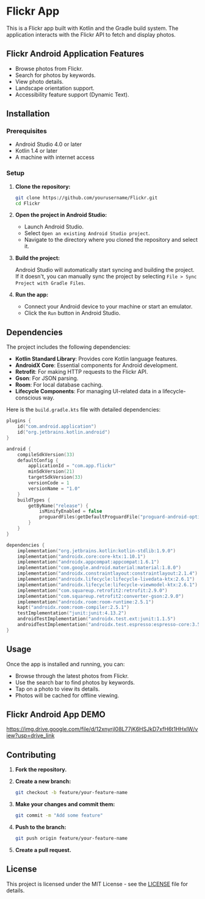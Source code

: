 
# Flickr App

This is a Flickr app built with Kotlin and the Gradle build system. The application interacts with the Flickr API to fetch and display photos.

## Flickr Android Application Features

- Browse photos from Flickr.
- Search for photos by keywords.
- View photo details.
- Landscape orientation support.
- Accessibility feature support (Dynamic Text).

## Installation

### Prerequisites

- Android Studio 4.0 or later
- Kotlin 1.4 or later
- A machine with internet access

### Setup

1. **Clone the repository:**

   ```bash
   git clone https://github.com/yourusername/Flickr.git
   cd Flickr
   ```

2. **Open the project in Android Studio:**

   - Launch Android Studio.
   - Select `Open an existing Android Studio project`.
   - Navigate to the directory where you cloned the repository and select it.

3. **Build the project:**

   Android Studio will automatically start syncing and building the project. If it doesn't, you can manually sync the project by selecting `File > Sync Project with Gradle Files`.

4. **Run the app:**

   - Connect your Android device to your machine or start an emulator.
   - Click the `Run` button in Android Studio.

## Dependencies

The project includes the following dependencies:

- **Kotlin Standard Library**: Provides core Kotlin language features.
- **AndroidX Core**: Essential components for Android development.
- **Retrofit**: For making HTTP requests to the Flickr API.
- **Gson**: For JSON parsing.
- **Room**: For local database caching.
- **Lifecycle Components**: For managing UI-related data in a lifecycle-conscious way.

Here is the `build.gradle.kts` file with detailed dependencies:

```kotlin
plugins {
    id("com.android.application")
    id("org.jetbrains.kotlin.android")
}

android {
    compileSdkVersion(33)
    defaultConfig {
        applicationId = "com.app.flickr"
        minSdkVersion(21)
        targetSdkVersion(33)
        versionCode = 1
        versionName = "1.0"
    }
    buildTypes {
        getByName("release") {
            isMinifyEnabled = false
            proguardFiles(getDefaultProguardFile("proguard-android-optimize.txt"), "proguard-rules.pro")
        }
    }
}

dependencies {
    implementation("org.jetbrains.kotlin:kotlin-stdlib:1.9.0")
    implementation("androidx.core:core-ktx:1.10.1")
    implementation("androidx.appcompat:appcompat:1.6.1")
    implementation("com.google.android.material:material:1.8.0")
    implementation("androidx.constraintlayout:constraintlayout:2.1.4")
    implementation("androidx.lifecycle:lifecycle-livedata-ktx:2.6.1")
    implementation("androidx.lifecycle:lifecycle-viewmodel-ktx:2.6.1")
    implementation("com.squareup.retrofit2:retrofit:2.9.0")
    implementation("com.squareup.retrofit2:converter-gson:2.9.0")
    implementation("androidx.room:room-runtime:2.5.1")
    kapt("androidx.room:room-compiler:2.5.1")
    testImplementation("junit:junit:4.13.2")
    androidTestImplementation("androidx.test.ext:junit:1.1.5")
    androidTestImplementation("androidx.test.espresso:espresso-core:3.5.1")
}
```

## Usage

Once the app is installed and running, you can:

- Browse through the latest photos from Flickr.
- Use the search bar to find photos by keywords.
- Tap on a photo to view its details.
- Photos will be cached for offline viewing.

## Flickr Android App DEMO

https://img.drive.google.com/file/d/12xnyrjl08L77jK6HSJkD7xfH6t1HHxlW/view?usp=drive_link

## Contributing

1. **Fork the repository.**
2. **Create a new branch:**

   ```bash
   git checkout -b feature/your-feature-name
   ```

3. **Make your changes and commit them:**

   ```bash
   git commit -m "Add some feature"
   ```

4. **Push to the branch:**

   ```bash
   git push origin feature/your-feature-name
   ```

5. **Create a pull request.**

## License

This project is licensed under the MIT License - see the [LICENSE](LICENSE) file for details.
